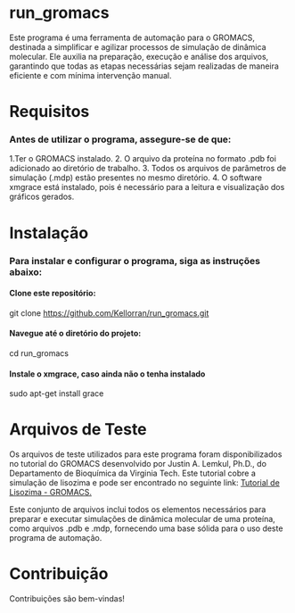 # run_gromacs
Este programa é uma ferramenta de automação para o GROMACS, destinada a simplificar e agilizar processos de simulação de dinâmica molecular. Ele auxilia na preparação, execução e análise dos arquivos, garantindo que todas as etapas necessárias sejam realizadas de maneira eficiente e com mínima intervenção manual.

# Requisitos
### Antes de utilizar o programa, assegure-se de que:

1.Ter o GROMACS instalado.
2. O arquivo da proteína no formato .pdb foi adicionado ao diretório de trabalho.
3. Todos os arquivos de parâmetros de simulação (.mdp) estão presentes no mesmo diretório.
4. O software xmgrace está instalado, pois é necessário para a leitura e visualização dos gráficos gerados.

# Instalação
### Para instalar e configurar o programa, siga as instruções abaixo:

#### Clone este repositório: 
git clone https://github.com/Kellorran/run_gromacs.git

#### Navegue até o diretório do projeto: 
cd run_gromacs

#### Instale o xmgrace, caso ainda não o tenha instalado
sudo apt-get install grace

# Arquivos de Teste
Os arquivos de teste utilizados para este programa foram disponibilizados no tutorial do GROMACS desenvolvido por Justin A. Lemkul, Ph.D., do Departamento de Bioquímica da Virginia Tech. Este tutorial cobre a simulação de lisozima e pode ser encontrado no seguinte link: [Tutorial de Lisozima - GROMACS.](http://www.mdtutorials.com/gmx/lysozyme/index.html)

Este conjunto de arquivos inclui todos os elementos necessários para preparar e executar simulações de dinâmica molecular de uma proteína, como arquivos .pdb e .mdp, fornecendo uma base sólida para o uso deste programa de automação.

# Contribuição
Contribuições são bem-vindas!

